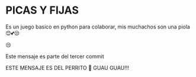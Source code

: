 # PICAS Y FIJAS
Es un juego basico en python para colaborar, mis muchachos son una piola 😊💕😒

😒

Este mensaje es parte del tercer commit

ESTE MENSAJE ES DEL PERRITO 🐶 GUAU GUAU!!!